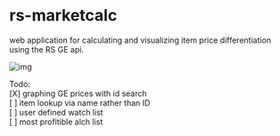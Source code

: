 # rs-marketcalc
web application for calculating and visualizing item price differentiation using the RS GE api.

![img](http://i.imgur.com/BKITsrY.png)

Todo:<br>
[X] graphing GE prices with id search <br>
[ ] item lookup via name rather than ID <br>
[ ] user defined watch list <br>
[ ] most profitible alch list <br>
